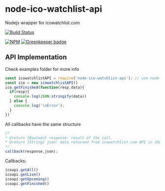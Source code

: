 # node-ico-watchlist-api
Nodejs wrapper for icowatchlist.com

[![Build Status](https://travis-ci.org/SloRunner/node-ico-watchlist-api.svg?branch=master)](https://travis-ci.org/SloRunner/node-ico-watchlist-api)

[![NPM](https://nodei.co/npm/node-ico-watchlist-api.png?downloads=true&downloadRank=true&stars=true)](https://nodei.co/npm/node-ico-watchlist-api/) [![Greenkeeper badge](https://badges.greenkeeper.io/SloRunner/node-ico-watchlist-api.svg)](https://greenkeeper.io/)

## API Implementation
Check examples folder for more info
```javascript
const icowatchlistAPI = require('node-ico-watchlist-api'); // use node-ico-watchlist-api in production
const ico = new icowatchlistAPI()
ico.getFinished(function(resp,data){
  if(resp){
    console.log(JSON.stringify(data))
  } else {
    console.log('\nError');
  }
})

```
All callbacks have the same structure
```javascript
/*
* @return {Boolean} response: result of the call.
* @return {String} json: data returned from icowatchlist.com API in JSON format, if the response is false json is an empty string
*/
callback(response,json);
```

Callbacks:

```javascript
icoapi.getAll()
icoapi.getLive()
icoapi.getUpcoming()
icoapi.getFinished()
```
